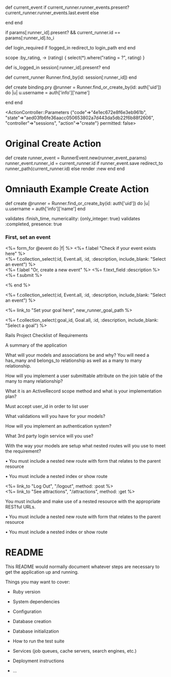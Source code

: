 
def current_event
  if current_runner.runner_events.present?
    current_runner.runner_events.last.event
  else

  end
end


if params[:runner_id].present? && current_runner.id == params[:runner_id].to_i

def login_required
  if !logged_in
    redirect_to login_path
  end
end


  scope :by_rating, -> (rating) { select(*).where("rating = ?", rating) }

def is_logged_in
  session[:runner_id].present?
end

def current_runner
  Runner.find_by(id: session[:runner_id])
end






def create
  binding.pry
  @runner = Runner.find_or_create_by(id: auth['uid']) do |u|
  u.username = auth['info']['name']

  end
end



<ActionController::Parameters
{"code"=>"4e1ec672e8f6e3eb961b",
  "state"=>"aed03fb6fe36aacc050653802a7d443da5db22f6b88f2606",
  "controller"=>"sessions",
  "action"=>"create"}
  permitted: false>



# Original Create Action

def create
  runner_event = RunnerEvent.new(runner_event_params)
  runner_event.runner_id = current_runner.id
  if runner_event.save
    redirect_to runner_path(current_runner.id)
  else
    render :new
  end
end

# Omniauth Example Create Action

def create
  @runner = Runner.find_or_create_by(id: auth['uid']) do |u|
  u.username = auth['info']['name']
end


validates :finish_time, numericality: {only_integer: true}
validates :completed, presence: true


<h3>First, set an event</h3>

<%= form_for @event do |f| %>
  <%= f.label "Check if your event exists here" %>
  <br />
  <%= f.collection_select(:id, Event.all, :id, :description, include_blank: "Select an event") %>
  <br />
  <%= f.label "Or, create a new event" %>
  <%= f.text_field :description %>
  <br />
  <%= f.submit %>

<% end %>




<%= f.collection_select(:id, Event.all, :id, :description, include_blank: "Select an event") %>
<br />



<%= link_to "Set your goal here", new_runner_goal_path %>

  <%= f.collection_select(:goal_id, Goal.all, :id, :description, include_blank: "Select a goal") %>









Rails Project Checklist of Requirements

A summary of the application

<!-- Run_Tracker will let runners keep track of their runs and running goals.  Users can document their runs,
assign them to their goals, and mark them off as completed. -->

What will your models and associations be and why? You will need a has_many and belongs_to relationship as well as a many to many relationship.

<!-- There are models for Runners, Runs, and Goals.  A Runner has many runs and a run belongs to a runner.  A runner has many goals, through runs.  A goal has many runners, through runs. -->

How will you implement a user submittable attribute on the join table of the many to many relationship?

<!-- Users will be able to submit the details of their run (distance, rating, etc.) through the New Run form. -->

What it is an ActiveRecord scope method and what is your implementation plan?

<!-- A scope method represents a database query that can be used as a method.
A couple ideas for scope methods in my app are:
Run.long_distance finds runs over a particular distance
Goal.accomplished finds all of the completed goals --> Must accept user_id in order to list user

What validations will you have for your models?

<!-- Runners will have validations for presence of name, uniqueness of username, and password.
Runs will have validations that all fields were entered with appropriate datatypes.
Goals will have validations that all fields have been entered with appropriate datatypes. -->

How will you implement an authentication system?

<!-- Password authentication will be handled with has_secure_password.  Helper methods will ensure
that protected resources are only shown to the correct users. -->

What 3rd party login service will you use?

<!-- I plan to use Github. -->

With the way your models are setup what nested routes will you use to meet the requirement?

• You must include a nested new route with form that relates to the parent resource

<!-- The "new run" form is nested within the Runners show page. Logging a run will automatically
assign the runner_id. -->

• You must include a nested index or show route

<!-- The Runners show page features an index view of all the runner's goals. -->

<%= link_to "Log Out", "/logout", method: :post %>
<br />
<%= link_to "See attractions", "/attractions", method: :get %>


You must include and make use of a nested resource with the appropriate RESTful URLs.

• You must include a nested new route with form that relates to the parent resource

• You must include a nested index or show route

# README

This README would normally document whatever steps are necessary to get the
application up and running.

Things you may want to cover:

* Ruby version

* System dependencies

* Configuration

* Database creation

* Database initialization

* How to run the test suite

* Services (job queues, cache servers, search engines, etc.)

* Deployment instructions

* ...
